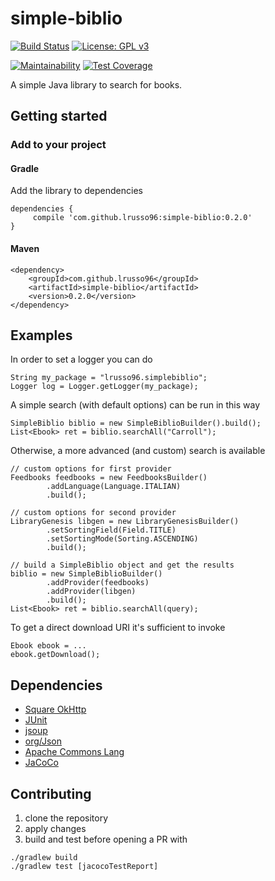 # simple-biblio

[![Build Status](https://travis-ci.com/lrusso96/simple-biblio.svg?branch=master)](https://travis-ci.com/lrusso96/simple-biblio)
[![License: GPL v3](https://img.shields.io/badge/License-GPL%20v3-blue.svg)](https://www.gnu.org/licenses/gpl-3.0)

[![Maintainability](https://api.codeclimate.com/v1/badges/0948dd3574e676cc3627/maintainability)](https://codeclimate.com/github/lrusso96/simple-biblio/maintainability)
[![Test Coverage](https://api.codeclimate.com/v1/badges/0948dd3574e676cc3627/test_coverage)](https://codeclimate.com/github/lrusso96/simple-biblio/test_coverage)

A simple Java library to search for books.

## Getting started

### Add to your project

#### Gradle
Add the library to dependencies

    dependencies {
         compile 'com.github.lrusso96:simple-biblio:0.2.0'
    }

#### Maven

    <dependency>
        <groupId>com.github.lrusso96</groupId>
        <artifactId>simple-biblio</artifactId>
        <version>0.2.0</version>
    </dependency>

## Examples

In order to set a logger you can do

    String my_package = "lrusso96.simplebiblio";
    Logger log = Logger.getLogger(my_package);

A simple search (with default options) can be run in this way

    SimpleBiblio biblio = new SimpleBiblioBuilder().build();
    List<Ebook> ret = biblio.searchAll("Carroll");

Otherwise, a more advanced (and custom) search is available

    // custom options for first provider
    Feedbooks feedbooks = new FeedbooksBuilder()
            .addLanguage(Language.ITALIAN)
            .build();

    // custom options for second provider
    LibraryGenesis libgen = new LibraryGenesisBuilder()
            .setSortingField(Field.TITLE)
            .setSortingMode(Sorting.ASCENDING)
            .build();

    // build a SimpleBiblio object and get the results
    biblio = new SimpleBiblioBuilder()
            .addProvider(feedbooks)
            .addProvider(libgen)
            .build();
    List<Ebook> ret = biblio.searchAll(query);

To get a direct download URI it's sufficient to invoke

    Ebook ebook = ...
    ebook.getDownload();

## Dependencies
 - [Square OkHttp](https://github.com/square/okhttp)
 - [JUnit](https://github.com/junit-team/junit4)
 - [jsoup](https://jsoup.org/)
 - [org/Json](https://github.com/stleary/JSON-java)
 - [Apache Commons Lang](https://commons.apache.org/proper/commons-lang/)
 - [JaCoCo](https://www.jacoco.org)
 
 ## Contributing
 
 1. clone the repository
 2. apply changes
 3. build and test before opening a PR with
 
```
./gradlew build
./gradlew test [jacocoTestReport]
```